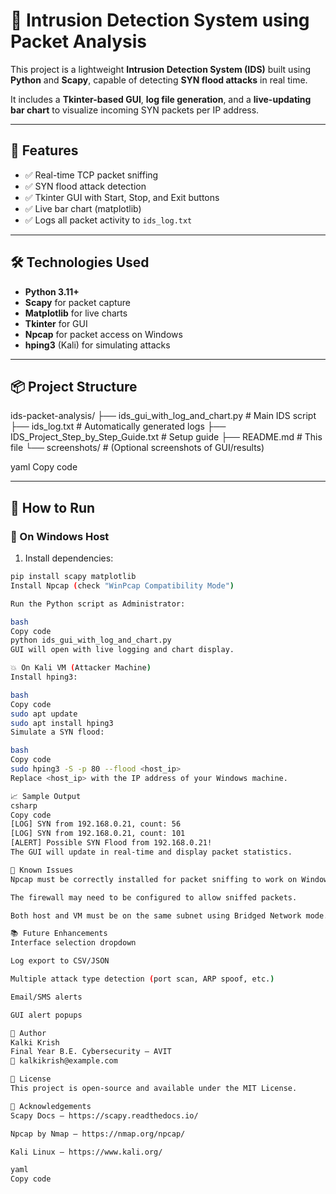 # 🔐 Intrusion Detection System using Packet Analysis

This project is a lightweight **Intrusion Detection System (IDS)** built using **Python** and **Scapy**, capable of detecting **SYN flood attacks** in real time.

It includes a **Tkinter-based GUI**, **log file generation**, and a **live-updating bar chart** to visualize incoming SYN packets per IP address.

---

## 🎯 Features

- ✅ Real-time TCP packet sniffing
- ✅ SYN flood attack detection
- ✅ Tkinter GUI with Start, Stop, and Exit buttons
- ✅ Live bar chart (matplotlib)
- ✅ Logs all packet activity to `ids_log.txt`

---

## 🛠️ Technologies Used

- **Python 3.11+**
- **Scapy** for packet capture
- **Matplotlib** for live charts
- **Tkinter** for GUI
- **Npcap** for packet access on Windows
- **hping3** (Kali) for simulating attacks

---

## 📦 Project Structure

ids-packet-analysis/
├── ids_gui_with_log_and_chart.py # Main IDS script
├── ids_log.txt # Automatically generated logs
├── IDS_Project_Step_by_Step_Guide.txt # Setup guide
├── README.md # This file
└── screenshots/ # (Optional screenshots of GUI/results)

yaml
Copy code

---

## 🚀 How to Run

### 📍 On Windows Host

1. Install dependencies:

```bash
pip install scapy matplotlib
Install Npcap (check "WinPcap Compatibility Mode")

Run the Python script as Administrator:

bash
Copy code
python ids_gui_with_log_and_chart.py
GUI will open with live logging and chart display.

💥 On Kali VM (Attacker Machine)
Install hping3:

bash
Copy code
sudo apt update
sudo apt install hping3
Simulate a SYN flood:

bash
Copy code
sudo hping3 -S -p 80 --flood <host_ip>
Replace <host_ip> with the IP address of your Windows machine.

📈 Sample Output
csharp
Copy code
[LOG] SYN from 192.168.0.21, count: 56
[LOG] SYN from 192.168.0.21, count: 101
[ALERT] Possible SYN Flood from 192.168.0.21!
The GUI will update in real-time and display packet statistics.

🚧 Known Issues
Npcap must be correctly installed for packet sniffing to work on Windows.

The firewall may need to be configured to allow sniffed packets.

Both host and VM must be on the same subnet using Bridged Network mode.

📚 Future Enhancements
Interface selection dropdown

Log export to CSV/JSON

Multiple attack type detection (port scan, ARP spoof, etc.)

Email/SMS alerts

GUI alert popups

🙋 Author
Kalki Krish
Final Year B.E. Cybersecurity – AVIT
📧 kalkikrish@example.com

📝 License
This project is open-source and available under the MIT License.

🙏 Acknowledgements
Scapy Docs – https://scapy.readthedocs.io/

Npcap by Nmap – https://nmap.org/npcap/

Kali Linux – https://www.kali.org/

yaml
Copy code
